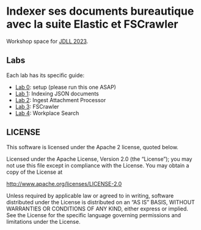 # Indexer ses documents bureautique avec la suite Elastic et FSCrawler

Workshop space for [JDLL 2023](https://jdll.org/).

## Labs

Each lab has its specific guide:

* [Lab 0](labs/lab0.md): setup (please run this one ASAP)
* [Lab 1](labs/lab1.md): Indexing JSON documents
* [Lab 2](labs/lab2.md): Ingest Attachment Processor
* [Lab 3](labs/lab3.md): FSCrawler
* [Lab 4](labs/lab4.md): Workplace Search

## LICENSE

This software is licensed under the Apache 2 license, quoted below.

Licensed under the Apache License, Version 2.0 (the “License”); you may not use this file except in compliance with the License. You may obtain a copy of the License at

<http://www.apache.org/licenses/LICENSE-2.0>

Unless required by applicable law or agreed to in writing, software distributed under the License is distributed on an “AS IS” BASIS, WITHOUT WARRANTIES OR CONDITIONS OF ANY KIND, either express or implied. See the License for the specific language governing permissions and limitations under the License.
